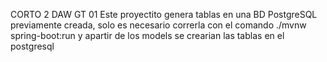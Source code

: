 CORTO 2 DAW GT 01
Este proyectito genera tablas en una BD PostgreSQL previamente creada, solo es necesario correrla con el comando ./mvnw spring-boot:run y apartir de los models se crearian las tablas en el postgresql
